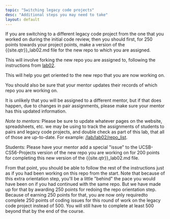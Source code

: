 ```yaml
---
topic: "Switching legacy code projects"
desc: "Additional steps you may need to take"
layout: default
---
```


If you are switching to a different legacy code project from the one that you worked on during the initial code review,
then you should first, for 250 points towards your project points, make a version of the {{site.qtr}}\_lab02.md file 
for the new repo to which you are assigned.

This will involve forking the new repo you are assigned to, following the instructions from [lab02](/lab/lab02).

This will help you get oriented to the new repo that you are now working on.

You should also be sure that your mentor updates their records of which repo you are working on.

It is unlikely that you will be assigned to a different mentor, but if that does happen, due to changes in pair assignments, please make sure your mentor has this updated information.

*Note to mentors:* Please be sure to update whatever pages on the website, spreadsheets, etc. we may be using to track the assignments of students to pairs and legacy code projects, and double check as part of this lab, that all of those are up-to-date.  For example: [/lab/lab02/repo_list](/lab/lab02/repo_list).

Students: Please have your mentor add a special "issue" to the UCSB-CS56-Projects version of the new repo you are working on for 200 points for completing this new version of the {{site.qtr}}\_lab02.md  file.

From that point, you should be able to follow the rest of the instructions just as if you had been working on this repo from the start.  Note that because of this extra orientation step, you'll be a little "behind" the pace you would have been on if you had continued with the same repo.  But we have made up for that by awarding 250 points for redoing the repo orientation step.  Because of earning 250 points for that, you are now only requiredto complete 250 points of coding issues for this round of work on the legacy code project instead of 500.   You will still have to complete at least 500 beyond that by the end of the course.

